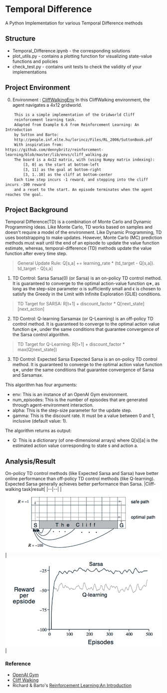 # Temporal Difference 
A Python Implementation for various Temporal Difference methods 

## Structure
* Temporal_Difference.ipynb - the corresponding solutions
* plot_utils.py - contains a plotting function for visualizing state-value functions and policies
* check_test.py - contains unit tests to check the validity of your implementations

## Project Environment 
0. Environment :  [CliffWalkingEnv](https://github.com/openai/gym/blob/master/gym/envs/toy_text/cliffwalking.py)
In this CliffWalking environment, the agent navigates a 4x12 gridworld.
```
    This is a simple implementation of the Gridworld Cliff
    reinforcement learning task.
    Adapted from Example 6.6 from Reinforcement Learning: An Introduction
    by Sutton and Barto:
    http://people.inf.elte.hu/lorincz/Files/RL_2006/SuttonBook.pdf
    With inspiration from:  https://github.com/dennybritz/reinforcement-learning/blob/master/lib/envs/cliff_walking.py
    The board is a 4x12 matrix, with (using Numpy matrix indexing):
        [3, 0] as the start at bottom-left
        [3, 11] as the goal at bottom-right
        [3, 1..10] as the cliff at bottom-center
    Each time step incurs -1 reward, and stepping into the cliff incurs -100 reward 
    and a reset to the start. An episode terminates when the agent reaches the goal.    
```

## Project Background
Temporal Difference(TD) is a combination of Monte Carlo and Dynamic Programming ideas. Like Monte Carlo, TD works based on samples and doesn't require a model of the environment. Like Dynamic Programming, TD uses bootstrapping to make updates. However, Monte Carlo (MC) prediction methods must wait until the end of an episode to update the value function estimate, whereas, temporal-difference (TD) methods update the value function after every time step.

> General Update Rule: Q[s,a] += learning_rate * (td_target - Q[s,a]). td_target - Q[s,a]

1. TD Control: Sarsa 
Sarsa(0) (or Sarsa) is an on-policy TD control method. It is guaranteed to converge to the optimal action-value function q∗, as long as the step-size parameter α is sufficiently small and ϵ is chosen to satisfy the Greedy in the Limit with Infinite Exploration (GLIE) conditions.
> TD Target for SARSA: R[t+1] + discount_factor * Q[next_state][next_action] 

2. TD Control: Q-learning
Sarsamax (or Q-Learning) is an off-policy TD control method. It is guaranteed to converge to the optimal action value function q∗, under the same conditions that guarantee convergence of the Sarsa control algorithm.
> TD Target for Q-Learning: R[t+1] + discount_factor * max(Q[next_state])

3. TD Control: Expected Sarsa
Expected Sarsa is an on-policy TD control method. It is guaranteed to converge to the optimal action value function q∗, under the same conditions that guarantee convergence of Sarsa and Sarsamax.

This algorithm has four arguments:

* env: This is an instance of an OpenAI Gym environment.
* num_episodes: This is the number of episodes that are generated through agent-environment interaction.
* alpha: This is the step-size parameter for the update step.
* gamma: This is the discount rate. It must be a value between 0 and 1, inclusive (default value: 1).

The algorithm returns as output:
* Q: This is a dictionary (of one-dimensional arrays) where Q[s][a] is the estimated action value corresponding to state s and action a.

## Analysis/Result
On-policy TD control methods (like Expected Sarsa and Sarsa) have better online performance than off-policy TD control methods (like Q-learning).
Expected Sarsa generally achieves better performance than Sarsa.
|Cliff-walking task|result|
|--|--|
|![Task](task.png)|![Result](performance.png)|

### Reference 
* [OpenAI Gym](https://github.com/openai/gym/blob/master/gym/envs/toy_text/cliffwalking.py)
* [Cliff Walking](https://github.com/dennybritz/reinforcement-learning/blob/master/lib/envs/cliff_walking.py)
* Richard & Barto's [Reinforcement Learning:An Introduction](https://web.stanford.edu/class/psych209/Readings/SuttonBartoIPRLBook2ndEd.pdf)
